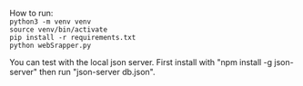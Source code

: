 How to run: <br />
```python3 -m venv venv```  <br />
```source venv/bin/activate```  <br />
```pip install -r requirements.txt```  <br />
```python webSrapper.py```  <br />

You can test with the local json server. First install with "npm install -g json-server" then run "json-server db.json".
